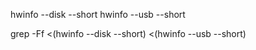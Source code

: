 

hwinfo --disk --short
hwinfo --usb --short


grep -Ff <(hwinfo --disk --short) <(hwinfo --usb --short)
